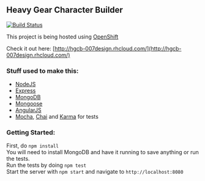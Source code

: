## Heavy Gear Character Builder

[![Build Status](https://travis-ci.org/007design/hgcb.svg?branch=master)](https://travis-ci.org/007design/hgcb)

This project is being hosted using [OpenShift](http://www.openshift.com)

Check it out here: [http://hgcb-007design.rhcloud.com/](http://hgcb-007design.rhcloud.com/)

### Stuff used to make this:

 * [NodeJS](https://nodejs.org)
 * [Express](http://expressjs.com)
 * [MongoDB](http://www.mongodb.org)
 * [Mongoose](http://mongoosejs.com)
 * [AngularJS](https://angularjs.org)
 * [Mocha](http://mochajs.org), [Chai](http://chaijs.com) and [Karma](http://karma-runner.github.io) for tests

### Getting Started:

First, do `npm install`  
You will need to install MongoDB and have it running to save anything or run the tests.  
Run the tests by doing `npm test`  
Start the server with `npm start` and navigate to `http://localhost:8080`
